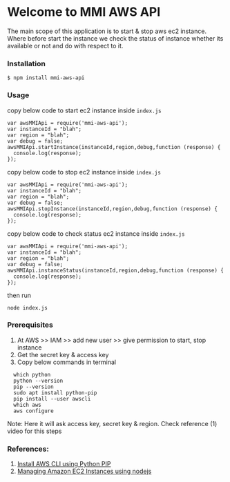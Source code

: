 # Welcome to MMI AWS API

The main scope of this application is to start & stop aws ec2 instance. Where before start the instance we check the status of instance whether its available or not and do with respect to it.

### Installation

```
$ npm install mmi-aws-api
```

### Usage

copy below code to start ec2 instance inside `index.js`
```
var awsMMIApi = require('mmi-aws-api');
var instanceId = "blah";
var region = "blah";
var debug = false;
awsMMIApi.startInstance(instanceId,region,debug,function (response) {
  console.log(response);
});
```

copy below code to stop ec2 instance inside `index.js`
```
var awsMMIApi = require('mmi-aws-api');
var instanceId = "blah";
var region = "blah";
var debug = false;
awsMMIApi.stopInstance(instanceId,region,debug,function (response) {
  console.log(response);
});
```

copy below code to check status ec2 instance inside `index.js`
```
var awsMMIApi = require('mmi-aws-api');
var instanceId = "blah";
var region = "blah";
var debug = false;
awsMMIApi.instanceStatus(instanceId,region,debug,function (response) {
  console.log(response);
});
```

then run
```
node index.js
```

### Prerequisites
1. At AWS >> IAM >> add new user >> give permission to start, stop instance
2. Get the secret key & access key
3. Copy below commands in terminal
  ``` 
    which python
    python --version
    pip --version
    sudo apt install python-pip
    pip install --user awscli
    which aws
    aws configure
  ```
Note: Here it will ask access key, secret key & region. Check reference (1) video for this steps 

### References:
1. [Install AWS CLI using Python PIP](https://www.youtube.com/watch?v=t4Jo3gjHcAg&list=PL34sAs7_26wMKAl2wcDXb7ko65V8KDBzG&index=4)
2. [Managing Amazon EC2 Instances using nodejs](https://docs.aws.amazon.com/sdk-for-javascript/v2/developer-guide/ec2-example-managing-instances.html)
